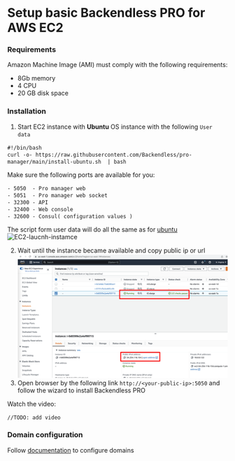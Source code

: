 # Setup basic Backendless PRO for AWS EC2
### Requirements
Amazon Machine Image (AMI) must comply with the following requirements:
- 8Gb memory
- 4 CPU
- 20 GB disk space

### Installation
1. Start EC2 instance with **Ubuntu** OS instance with the following `User data`
```
#!/bin/bash
curl -o- https://raw.githubusercontent.com/Backendless/pro-manager/main/install-ubuntu.sh  | bash
```
Make sure the following ports are available for you:
```
- 5050  - Pro manager web
- 5051  - Pro manager web socket
- 32300 - API
- 32400 - Web console
- 32600 - Consul( configuration values )
```
The script form user data will do all the same as for [ubuntu](https://github.com/Backendless/pro-manager#ubuntu)
![EC2-laucnh-instamce](https://user-images.githubusercontent.com/70748708/228957152-d9ac5c58-b7c1-4d1a-8f25-69b9de70cd9f.png)

2. Wait until the instance became available and copy public ip or url
![](img/EC2-ready.png)
3. Open browser by the following link `http://<your-public-ip>:5050` and follow the wizard to install Backendless PRO

Watch the video:
```
//TODO: add video
```

### Domain configuration
Follow [documentation](aws-elb-configuration.md) to configure domains
